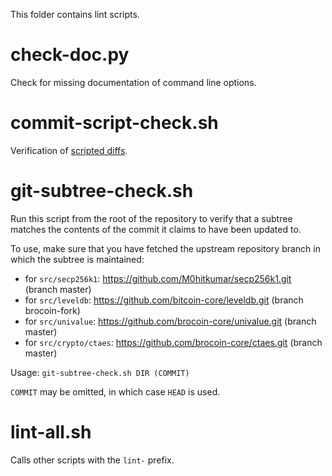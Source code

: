This folder contains lint scripts.

check-doc.py
============
Check for missing documentation of command line options.

commit-script-check.sh
======================
Verification of [scripted diffs](/doc/developer-notes.md#scripted-diffs).

git-subtree-check.sh
====================
Run this script from the root of the repository to verify that a subtree matches the contents of
the commit it claims to have been updated to.

To use, make sure that you have fetched the upstream repository branch in which the subtree is
maintained:
* for `src/secp256k1`: https://github.com/M0hitkumar/secp256k1.git (branch master)
* for `src/leveldb`: https://github.com/bitcoin-core/leveldb.git (branch brocoin-fork)
* for `src/univalue`: https://github.com/brocoin-core/univalue.git (branch master)
* for `src/crypto/ctaes`: https://github.com/brocoin-core/ctaes.git (branch master)

Usage: `git-subtree-check.sh DIR (COMMIT)`

`COMMIT` may be omitted, in which case `HEAD` is used.

lint-all.sh
===========
Calls other scripts with the `lint-` prefix.
